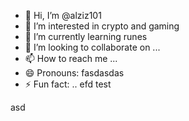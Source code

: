 - 👋 Hi, I’m @alziz101
- 👀 I’m interested in crypto and gaming
- 🌱 I’m currently learning runes
- 💞️ I’m looking to collaborate on ...
- 📫 How to reach me ...
- 😄 Pronouns: fasdasdas 
- ⚡ Fun fact: .. efd
test
<!---
alziz101/alziz101 is a ✨ special ✨ repository because its `README.md` (this file) appears on your GitHub profile.
You can click the Preview link to take a look at your changes.
--->asd
